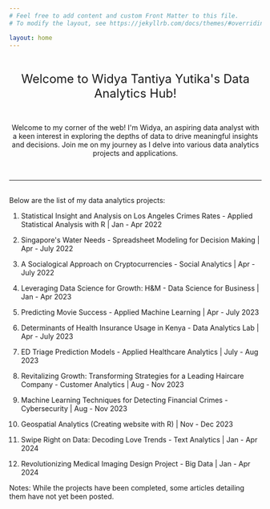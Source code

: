 ```yaml
---
# Feel free to add content and custom Front Matter to this file.
# To modify the layout, see https://jekyllrb.com/docs/themes/#overriding-theme-defaults

layout: home
---
```


<br>
<p style="text-align: center;"><span style="font-size: 24px;">Welcome to Widya Tantiya Yutika's Data Analytics Hub! </span> </p>
<br>
<p style="text-align: center;">Welcome to my corner of the web! I'm Widya, an aspiring data analyst with a keen interest in exploring the depths of data to drive meaningful insights and decisions. Join me on my journey as I delve into various data analytics projects and applications.</p>
<br>

--------------------------------------------------------------------------------------------------------------------
<br>
Below are the list of my data analytics projects:

1. Statistical Insight and Analysis on Los Angeles Crimes Rates - Applied Statistical Analysis with R | Jan - Apr 2022

2. Singapore's Water Needs - Spreadsheet Modeling for Decision Making | Apr - July 2022

3. A Socialogical Approach on Cryptocurrencies - Social Analytics | Apr - July 2022

4. Leveraging Data Science for Growth: H&M - Data Science for Business | Jan - Apr 2023

5. Predicting Movie Success - Applied Machine Learning | Apr - July 2023

6. Determinants of Health Insurance Usage in Kenya - Data Analytics Lab | Apr - July 2023

7. ED Triage Prediction Models - Applied Healthcare Analytics | July - Aug 2023

8. Revitalizing Growth: Transforming Strategies for a Leading Haircare Company - Customer Analytics | Aug - Nov 2023

9. Machine Learning Techniques for Detecting Financial Crimes - Cybersecurity | Aug - Nov 2023 

10. Geospatial Analytics (Creating website with R) | Nov - Dec 2023

11. Swipe Right on Data: Decoding Love Trends - Text Analytics | Jan - Apr 2024

12. Revolutionizing Medical Imaging Design Project - Big Data | Jan - Apr 2024

Notes: While the projects have been completed, some articles detailing them have not yet been posted.